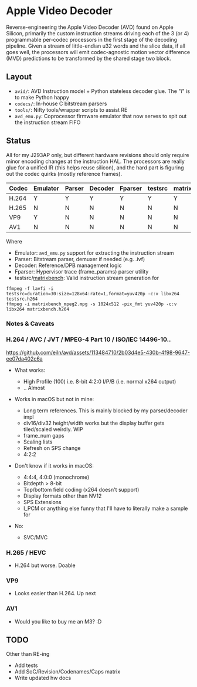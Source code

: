 
# Apple Video Decoder

Reverse-engineering the Apple Video Decoder (AVD) found on Apple Silicon, primarily the custom instruction streams driving each of the 3 (or 4) programmable per-codec processors in the first stage of the decoding pipeline. Given a stream of little-endian u32 words and the slice data, if all goes well, the processors will emit codec-agnostic motion vector difference (MVD) predictions to be transformed by the shared stage two block.


## Layout

- `avid/`: AVD Instruction model + Python stateless decoder glue. The "i" is to make Python happy
- `codecs/`: In-house C bitstream parsers
- `tools/`: Nifty tools/wrapper scripts to assist RE
- `avd_emu.py`: Coprocessor firmware emulator that now serves to spit out the instruction stream FIFO


## Status

All for my J293AP only, but different hardware revisions should only require minor encoding changes at the instruction HAL. The processors are really glue for a unified IR (this helps reuse silicon), and the hard part is figuring out the codec quirks (mostly reference frames).

| Codec | Emulator | Parser | Decoder | Fparser | testsrc | matrixbench |
|-------|----------|--------|---------|---------|---------|-------------|
| H.264 | Y        | Y      | Y       | Y       | Y       | Y           |
| H.265 | N        | N      | N       | N       | N       | N           |
| VP9   | Y        | N      | N       | N       | N       | N           |
| AV1   | N        | N      | N       | N       | N       | N           |

Where
- Emulator: `avd_emu.py` support for extracting the instruction stream
- Parser: Bitstream parser, demuxer if needed (e.g. .ivf)
- Decoder: Reference/DPB management logic
- Fparser: Hypervisor trace (frame_params) parser utility
- testsrc/[matrixbench](http://trac.ffmpeg.org/wiki/FancyFilteringExamples#waveformwithenvelope): Valid instruction stream generation for
```
ffmpeg -f lavfi -i testsrc=duration=30:size=128x64:rate=1,format=yuv420p -c:v libx264 testsrc.h264
ffmpeg -i matrixbench_mpeg2.mpg -s 1024x512 -pix_fmt yuv420p -c:v libx264 matrixbench.h264
```

### Notes & Caveats

### H.264 / AVC / JVT / MPEG-4 Part 10 / ISO/IEC 14496-10..


https://github.com/eiln/avd/assets/113484710/2b03d4e5-430b-4f98-9647-ee07da402c6a

- What works:
	- High Profile (100) i.e. 8-bit 4:2:0 I/P/B (i.e. normal x264 output)
	- .. Almost

- Works in macOS but not in mine:
	- Long term references. This is mainly blocked by my parser/decoder impl
	- div16/div32 height/width works but the display buffer gets tiled/scaled weirdly. WIP
	- frame_num gaps
	- Scaling lists
	- Refresh on SPS change
	- 4:2:2

- Don't know if it works in macOS:
	- 4:4:4, 4:0:0 (monochrome)
	- Bitdepth > 8-bit
	- Top/bottom field coding (x264 doesn't support)
	- Display formats other than NV12
	- SPS Extensions
	- I_PCM or anything else funny that I'll have to literally make a sample for

- No:
	- SVC/MVC


### H.265 / HEVC

- H.264 but worse. Doable


### VP9

- Looks easier than H.264. Up next


### AV1

- Would you like to buy me an M3? :D



## TODO

Other than RE-ing

- Add tests
- Add SoC/Revision/Codenames/Caps matrix
- Write updated hw docs
